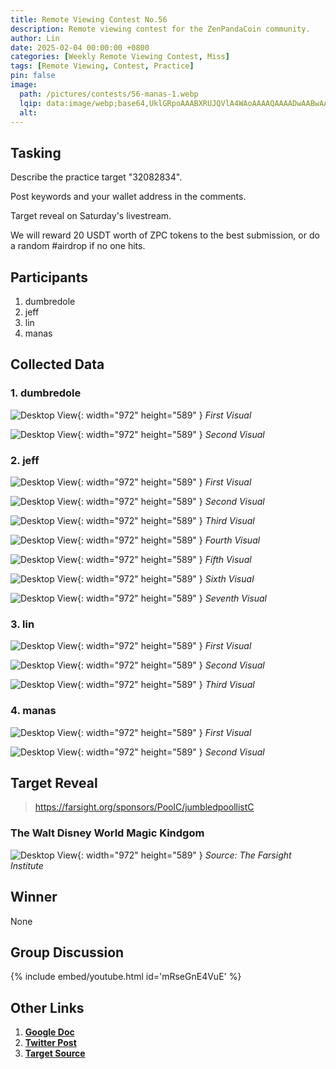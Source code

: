 ```yaml
---
title: Remote Viewing Contest No.56
description: Remote viewing contest for the ZenPandaCoin community.
author: Lin
date: 2025-02-04 00:00:00 +0800
categories: [Weekly Remote Viewing Contest, Miss]
tags: [Remote Viewing, Contest, Practice]
pin: false
image:
  path: /pictures/contests/56-manas-1.webp
  lqip: data:image/webp;base64,UklGRpoAAABXRUJQVlA4WAoAAAAQAAAADwAABwAAQUxQSDIAAAARL0AmbZurmr57yyIiqE8oiG0bejIYEQTgqiDA9vqnsUSI6H+oAERp2HZ65qP/VIAWAFZQOCBCAAAA8AEAnQEqEAAIAAVAfCWkAALp8sF8rgRgAP7o9FDvMCkMde9PK7euH5M1m6VWoDXf2FkP3BqV0ZYbO6NA/VFIAAAA
  alt:
---
```


## Tasking

Describe the practice target "32082834".

Post keywords and your wallet address in the comments.

Target reveal on Saturday's livestream.

We will reward 20 USDT worth of ZPC tokens to the best submission, or do a random #airdrop if no one hits.


## Participants

1. dumbredole
2. jeff
3. lin
4. manas


## Collected Data

### 1. dumbredole

![Desktop View](/pictures/contests/56-dumbredole-1.webp){: width="972" height="589" }
_First Visual_

![Desktop View](/pictures/contests/56-dumbredole-2.webp){: width="972" height="589" }
_Second Visual_

### 2. jeff

![Desktop View](/pictures/contests/56-jeff-1.webp){: width="972" height="589" }
_First Visual_

![Desktop View](/pictures/contests/56-jeff-2.webp){: width="972" height="589" }
_Second Visual_

![Desktop View](/pictures/contests/56-jeff-3.webp){: width="972" height="589" }
_Third Visual_

![Desktop View](/pictures/contests/56-jeff-4.webp){: width="972" height="589" }
_Fourth Visual_

![Desktop View](/pictures/contests/56-jeff-5.webp){: width="972" height="589" }
_Fifth Visual_

![Desktop View](/pictures/contests/56-jeff-6.webp){: width="972" height="589" }
_Sixth Visual_

![Desktop View](/pictures/contests/56-jeff-7.webp){: width="972" height="589" }
_Seventh Visual_

### 3. lin

![Desktop View](/pictures/contests/56-lin-1.webp){: width="972" height="589" }
_First Visual_

![Desktop View](/pictures/contests/56-lin-2.webp){: width="972" height="589" }
_Second Visual_

![Desktop View](/pictures/contests/56-lin-3.webp){: width="972" height="589" }
_Third Visual_

### 4. manas

![Desktop View](/pictures/contests/56-manas-1.webp){: width="972" height="589" }
_First Visual_

![Desktop View](/pictures/contests/56-manas-2.webp){: width="972" height="589" }
_Second Visual_


## Target Reveal


> https://farsight.org/sponsors/PoolC/jumbledpoollistC


### The Walt Disney World Magic Kindgom

![Desktop View](/pictures/contests/56-target-1.webp){: width="972" height="589" }
_Source: The Farsight Institute_


## Winner

None


## Group Discussion

{% include embed/youtube.html id='mRseGnE4VuE' %}


## Other Links

1. [**Google Doc**][Google Doc]
2. [**Twitter Post**][Twitter Post]
3. [**Target Source**][Target Source]


[Google Doc]: https://docs.google.com/document/d/1sKpzYak4fI5hitU7Enp6BQHuBWqMovNx1tdX2B2Fno4/edit
[Twitter Post]: https://x.com/ZenPandaCoin/status/1886802742242648520
[Target Source]: https://farsight.org/sponsors/PoolC/jumbledpoollistC